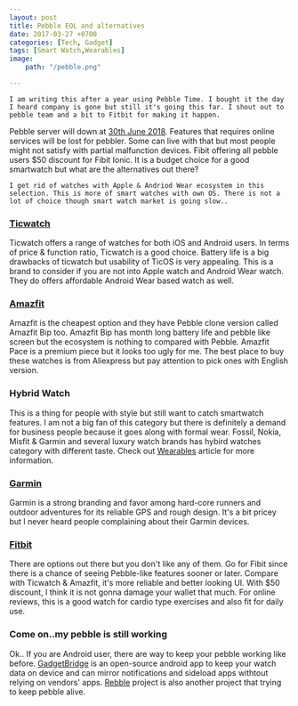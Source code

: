 ```yaml
---
layout: post
title: Pebble EOL and alternatives
date: 2017-03-27 +0700
categories: [Tech, Gadget]  
tags: [Smart Watch,Wearables] 
image: 
    path: "/pebble.png"

--- 
```

    I am writing this after a year using Pebble Time. I bought it the day I heard company is gone but still it's going this far. I shout out to pebble team and a bit to Fitbit for making it happen.

Pebble server will down at [30th June 2018](https://t.co/3zmZAqElO5). Features that requires online services will be lost for pebbler. Some can live with that but most people might not satisfy with partial malfunction devices. Fibit offering all pebble users $50 discount for Fibit Ionic. It is a budget choice for a good smartwatch but what are the alternatives out there?

    I get rid of watches with Apple & Andriod Wear ecosystem in this selection. This is more of smart watches with own OS. There is not a lot of choice though smart watch market is going slow..

### [Ticwatch](https://www.mobvoi.com/)

Ticwatch offers a range of watches for both iOS and Android users. In terms of price & function ratio, Ticwatch is a good choice. Battery life is a big drawbacks of ticwatch but usability of TicOS is very appealing. This is a brand to consider if you are not into Apple watch and Android Wear watch. They do offers affordable Android Wear based watch as well. 

### [Amazfit](https://us.amazfit.com/)

Amazfit is the cheapest option and they have Pebble clone version called Amazfit Bip too. Amazfit Bip has month long battery life and pebble like screen but the ecosystem is nothing to compared with Pebble. Amazfit Pace is a premium piece but it looks too ugly for me. The best place to buy these watches is from Aliexpress but pay attention to pick ones with English version.

### Hybrid Watch
This is a thing for people with style but still want to catch smartwatch features. I am not a big fan of this category but there is definitely a demand for business people because it goes along with formal wear. Fossil, Nokia, Misfit & Garmin and several luxury watch brands has hybird watches category with different taste. Check out [Wearables](https://www.wareable.com/smartwatches/best-smart-analogue-watch) article for more information.

### [Garmin](https://www.garmin.com/en-US) 
Garmin is a strong branding and favor among hard-core runners and outdoor adventures for its reliable GPS and rough design. It's a bit pricey but I never heard people complaining about their Garmin devices. 

### [Fitbit](https://www.fitbit.com/th/ionic)
There are options out there but you don't like any of them. Go for Fibit since there is a chance of seeing Pebble-like features sooner or later. Compare with Ticwatch & Amazfit, it's more reliable and better looking UI. With $50 discount, I think it is not gonna damage your wallet that much. For online reviews, this is a good watch for cardio type exercises and also fit for daily use. 

### Come on..my pebble is still working

Ok.. If you are Android user, there are way to keep your pebble working like before. [GadgetBridge](https://github.com/Freeyourgadget/Gadgetbridge) is an open-source android app to keep your watch data on device and can mirror notifications and sideload apps withtout relying on vendors' apps. [Rebble](http://rebble.io/) project is also another project that trying to keep pebble alive. 